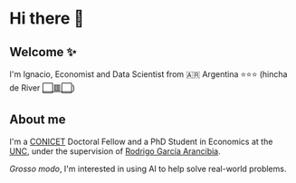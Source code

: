 # Hi there 👋

## Welcome ✨

I'm Ignacio, Economist and Data Scientist from 🇦🇷 Argentina ⭐⭐⭐ (hincha de River [⬜🟥⬜](https://www.youtube.com/watch?v=t-4fGdeg9og))

## About me

I'm a [CONICET](https://www.conicet.gov.ar/?lan=en) Doctoral Fellow and a PhD Student in Economics at the [UNC](https://www.unc.edu.ar/), under the supervision of [Rodrigo García Arancibia](https://sites.google.com/site/rgarciaarancibia/home).

*Grosso modo*, I'm interested in using AI to help solve real-world problems.
<!--
**girelaignacio/girelaignacio** is a ✨ _special_ ✨ repository because its `README.md` (this file) appears on your GitHub profile.

Here are some ideas to get you started:

- 🔭 I’m currently working on ...
- 🌱 I’m currently learning ...
- 👯 I’m looking to collaborate on ...
- 🤔 I’m looking for help with ...
- 💬 Ask me about ...
- 📫 How to reach me: ignacio.girela@unc.edu.ar
- 😄 Pronouns: ...
- ⚡ Fun fact: ...
-->
